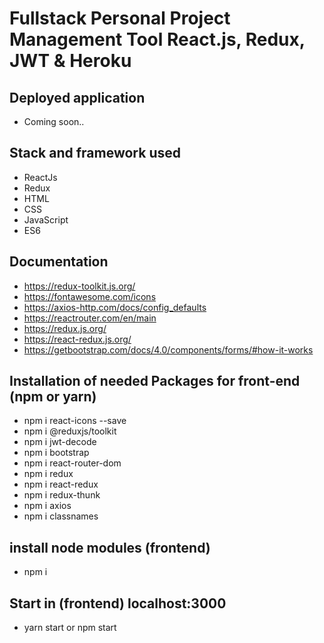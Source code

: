 # Fullstack Personal Project Management Tool React.js, Redux, JWT & Heroku

## Deployed application

- Coming soon..

## Stack and framework used

- ReactJs
- Redux
- HTML
- CSS
- JavaScript
- ES6

## Documentation

- https://redux-toolkit.js.org/
- https://fontawesome.com/icons
- https://axios-http.com/docs/config_defaults
- https://reactrouter.com/en/main
- https://redux.js.org/
- https://react-redux.js.org/
- https://getbootstrap.com/docs/4.0/components/forms/#how-it-works

## Installation of needed Packages for front-end (npm or yarn)

- npm i react-icons --save
- npm i @reduxjs/toolkit
- npm i jwt-decode
- npm i bootstrap
- npm i react-router-dom
- npm i redux
- npm i react-redux
- npm i redux-thunk
- npm i axios
- npm i classnames

## install node modules (frontend)

- npm i

## Start in (frontend) localhost:3000

- yarn start or npm start
